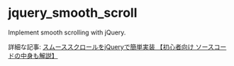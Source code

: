 # jquery_smooth_scroll
Implement smooth scrolling with jQuery.

詳細な記事: [スムーススクロールをjQueryで簡単実装 【初心者向け ソースコードの中身も解説】](https://it-web-life.com/smooth_scroll/)
